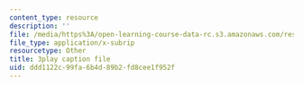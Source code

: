 ```yaml
---
content_type: resource
description: ''
file: /media/https%3A/open-learning-course-data-rc.s3.amazonaws.com/res-6-006-video-demonstrations-in-lasers-and-optics-spring-2008/ddd1122c99fa6b4d89b2fd8cee1f952f_zD6tTb74KdU.srt
file_type: application/x-subrip
resourcetype: Other
title: 3play caption file
uid: ddd1122c-99fa-6b4d-89b2-fd8cee1f952f
---
```

